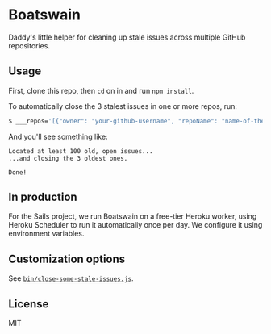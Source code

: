 # Boatswain

Daddy's little helper for cleaning up stale issues across multiple GitHub repositories.


## Usage

First, clone this repo, then `cd` on in and run `npm install`.

To automatically close the 3 stalest issues in one or more repos, run:
```bash
$ ___repos='[{"owner": "your-github-username", "repoName": "name-of-the-repo"}]' ___credentials='{"accessToken": "github_personal_access_token_goes_here"}' node bin/close-some-stale-issues.js
```


And you'll see something like:

```
Located at least 100 old, open issues...
...and closing the 3 oldest ones.

Done!
```


## In production

For the Sails project, we run Boatswain on a free-tier Heroku worker, using Heroku Scheduler to run it automatically once per day.  We configure it using environment variables.


## Customization options

See [`bin/close-some-stale-issues.js`](https://github.com/mikermcneil/boatswain/blob/master/bin/close-some-stale-issues.js).

## License
MIT
